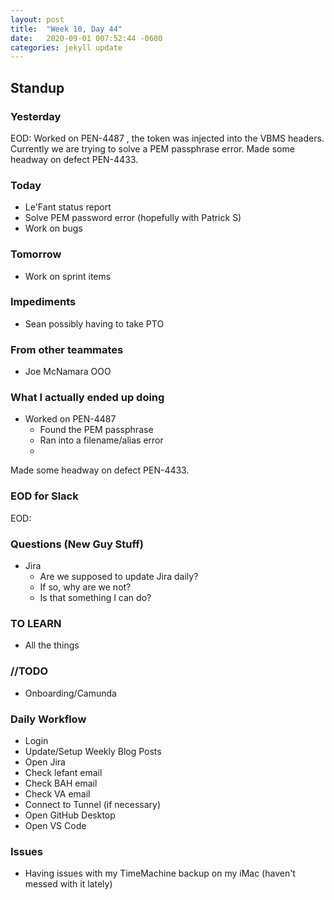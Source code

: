 ```yaml
---
layout: post
title:  "Week 10, Day 44"
date:   2020-09-01 007:52:44 -0600
categories: jekyll update
---
```


## Standup

### Yesterday
EOD: Worked on PEN-4487 , the token was injected into the VBMS headers. Currently we are trying to solve a PEM passphrase error. Made some headway on defect PEN-4433.

### Today
* Le'Fant status report
* Solve PEM password error (hopefully with Patrick S)
* Work on bugs

### Tomorrow
* Work on sprint items

### Impediments
* Sean possibly having to take PTO

### From other teammates
* Joe McNamara OOO

### What I actually ended up doing

* Worked on PEN-4487 
  * Found the PEM passphrase
  * Ran into a filename/alias error
  * 


Made some headway on defect PEN-4433.

### EOD for Slack
EOD: 

### Questions (New Guy Stuff)
* Jira
  * Are we supposed to update Jira daily?
  * If so, why are we not?
  * Is that something I can do?

### TO LEARN
* All the things
  
### //TODO
* Onboarding/Camunda

### Daily Workflow
* Login
* Update/Setup Weekly Blog Posts
* Open Jira
* Check lefant email
* Check BAH email
* Check VA email
* Connect to Tunnel (if necessary)
* Open GitHub Desktop
* Open VS Code
  
### Issues
* Having issues with my TimeMachine backup on my iMac (haven't messed with it lately)
